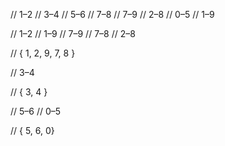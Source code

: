 // 1–2
// 3–4
// 5–6
// 7–8
// 7–9
// 2–8
// 0–5
// 1–9

// 1–2
// 1–9
// 7–9
// 7–8
// 2–8

// { 1, 2, 9, 7, 8 }

// 3–4

// { 3, 4 }

// 5–6
// 0–5

// { 5, 6, 0}

